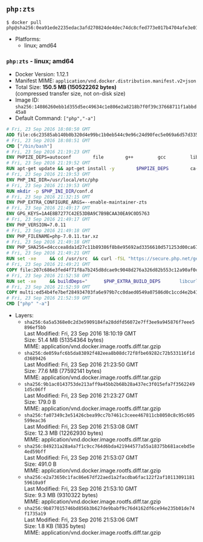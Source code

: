## `php:zts`

```console
$ docker pull php@sha256:0ea91ede2235edac3afd270824de4dec74dc8cfed773e017b4704afe3e015332
```

-	Platforms:
	-	linux; amd64

### `php:zts` - linux; amd64

-	Docker Version: 1.12.1
-	Manifest MIME: `application/vnd.docker.distribution.manifest.v2+json`
-	Total Size: **150.5 MB (150522262 bytes)**  
	(compressed transfer size, not on-disk size)
-	Image ID: `sha256:14086260ebb1d355d5ec49634c1e806e2a8218b7f0f39c37668711f1abbd45a8`
-	Default Command: `["php","-a"]`

```dockerfile
# Fri, 23 Sep 2016 18:08:50 GMT
ADD file:c6c23585ab140b0b320d4e99bc1b0eb544c9e96c24d90fec5e069a6d57d335ca in / 
# Fri, 23 Sep 2016 18:08:51 GMT
CMD ["/bin/bash"]
# Fri, 23 Sep 2016 21:19:23 GMT
ENV PHPIZE_DEPS=autoconf 		file 		g++ 		gcc 		libc-dev 		make 		pkg-config 		re2c
# Fri, 23 Sep 2016 21:19:52 GMT
RUN apt-get update && apt-get install -y 		$PHPIZE_DEPS 		ca-certificates 		curl 		libedit2 		libsqlite3-0 		libxml2 		xz-utils 	--no-install-recommends && rm -r /var/lib/apt/lists/*
# Fri, 23 Sep 2016 21:19:53 GMT
ENV PHP_INI_DIR=/usr/local/etc/php
# Fri, 23 Sep 2016 21:19:53 GMT
RUN mkdir -p $PHP_INI_DIR/conf.d
# Fri, 23 Sep 2016 21:32:15 GMT
ENV PHP_EXTRA_CONFIGURE_ARGS=--enable-maintainer-zts
# Fri, 23 Sep 2016 21:49:17 GMT
ENV GPG_KEYS=1A4E8B7277C42E53DBA9C7B9BCAA30EA9C0D5763
# Fri, 23 Sep 2016 21:49:17 GMT
ENV PHP_VERSION=7.0.11
# Fri, 23 Sep 2016 21:49:18 GMT
ENV PHP_FILENAME=php-7.0.11.tar.xz
# Fri, 23 Sep 2016 21:49:18 GMT
ENV PHP_SHA256=d4cccea8da1d27c11b89386f8b8e95692ad3356610d571253d00ca67d524c735
# Fri, 23 Sep 2016 21:49:21 GMT
RUN set -xe 	&& cd /usr/src 	&& curl -fSL "https://secure.php.net/get/$PHP_FILENAME/from/this/mirror" -o php.tar.xz 	&& echo "$PHP_SHA256 *php.tar.xz" | sha256sum -c - 	&& curl -fSL "https://secure.php.net/get/$PHP_FILENAME.asc/from/this/mirror" -o php.tar.xz.asc 	&& export GNUPGHOME="$(mktemp -d)" 	&& for key in $GPG_KEYS; do 		gpg --keyserver ha.pool.sks-keyservers.net --recv-keys "$key"; 	done 	&& gpg --batch --verify php.tar.xz.asc php.tar.xz 	&& rm -r "$GNUPGHOME"
# Fri, 23 Sep 2016 21:49:21 GMT
COPY file:207c686e3fed4f71f8a7b245d8dcae9c9048d276a326d82b553c12a90af0c0ca in /usr/local/bin/ 
# Fri, 23 Sep 2016 21:52:58 GMT
RUN set -xe 	&& buildDeps=" 		$PHP_EXTRA_BUILD_DEPS 		libcurl4-openssl-dev 		libedit-dev 		libsqlite3-dev 		libssl-dev 		libxml2-dev 	" 	&& apt-get update && apt-get install -y $buildDeps --no-install-recommends && rm -rf /var/lib/apt/lists/* 		&& docker-php-source extract 	&& cd /usr/src/php 	&& ./configure 		--with-config-file-path="$PHP_INI_DIR" 		--with-config-file-scan-dir="$PHP_INI_DIR/conf.d" 				--disable-cgi 				--enable-ftp 		--enable-mbstring 		--enable-mysqlnd 				--with-curl 		--with-libedit 		--with-openssl 		--with-zlib 				$PHP_EXTRA_CONFIGURE_ARGS 	&& make -j"$(nproc)" 	&& make install 	&& { find /usr/local/bin /usr/local/sbin -type f -executable -exec strip --strip-all '{}' + || true; } 	&& make clean 	&& docker-php-source delete 		&& apt-get purge -y --auto-remove -o APT::AutoRemove::RecommendsImportant=false $buildDeps
# Fri, 23 Sep 2016 21:52:59 GMT
COPY multi:ed54b4fe7bef284934703fa6e979b7cc0daed0549a07586d0c1ccd4e2b41884a in /usr/local/bin/ 
# Fri, 23 Sep 2016 21:52:59 GMT
CMD ["php" "-a"]
```

-	Layers:
	-	`sha256:6a5a5368e0c2d3e5909184fa28ddfd56072e7ff3ee9a945876f7eee5896ef5bb`  
		Last Modified: Fri, 23 Sep 2016 18:10:19 GMT  
		Size: 51.4 MB (51354364 bytes)  
		MIME: application/vnd.docker.image.rootfs.diff.tar.gzip
	-	`sha256:de059afc6b5da83892f482eea8b08dc72f8fbe69282c72b533116f1dd3689426`  
		Last Modified: Fri, 23 Sep 2016 21:23:50 GMT  
		Size: 77.6 MB (77592141 bytes)  
		MIME: application/vnd.docker.image.rootfs.diff.tar.gzip
	-	`sha256:9b1ac0143753de213aff9a45bb2b68b28a437ec3f015efa7f35622491d5c06ff`  
		Last Modified: Fri, 23 Sep 2016 21:23:27 GMT  
		Size: 179.0 B  
		MIME: application/vnd.docker.image.rootfs.diff.tar.gzip
	-	`sha256:fa07349c3e51426cbea99cc7b7461c3ceee467811cb8050c8c95c605599eac36`  
		Last Modified: Fri, 23 Sep 2016 21:53:08 GMT  
		Size: 12.3 MB (12262930 bytes)  
		MIME: application/vnd.docker.image.rootfs.diff.tar.gzip
	-	`sha256:849231a28a4a7f1c9cc764d6bda421944577a55a18375b681acebd5e4ed59bff`  
		Last Modified: Fri, 23 Sep 2016 21:53:07 GMT  
		Size: 491.0 B  
		MIME: application/vnd.docker.image.rootfs.diff.tar.gzip
	-	`sha256:e2a73650c1fac86e67df22aed1a2facdba6fac122f2af1011309118159610a9f`  
		Last Modified: Fri, 23 Sep 2016 21:53:10 GMT  
		Size: 9.3 MB (9310322 bytes)  
		MIME: application/vnd.docker.image.rootfs.diff.tar.gzip
	-	`sha256:9b877015746bd856b3b627de9babf9c76d4162df6ce94e235b01de74f1735a19`  
		Last Modified: Fri, 23 Sep 2016 21:53:06 GMT  
		Size: 1.8 KB (1835 bytes)  
		MIME: application/vnd.docker.image.rootfs.diff.tar.gzip
